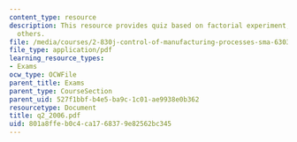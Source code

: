 ```yaml
---
content_type: resource
description: This resource provides quiz based on factorial experiment, models and
  others.
file: /media/courses/2-830j-control-of-manufacturing-processes-sma-6303-spring-2008/801a8ffeb0c4ca1768379e82562bc345_q2_2006.pdf
file_type: application/pdf
learning_resource_types:
- Exams
ocw_type: OCWFile
parent_title: Exams
parent_type: CourseSection
parent_uid: 527f1bbf-b4e5-ba9c-1c01-ae9938e0b362
resourcetype: Document
title: q2_2006.pdf
uid: 801a8ffe-b0c4-ca17-6837-9e82562bc345
---
```

